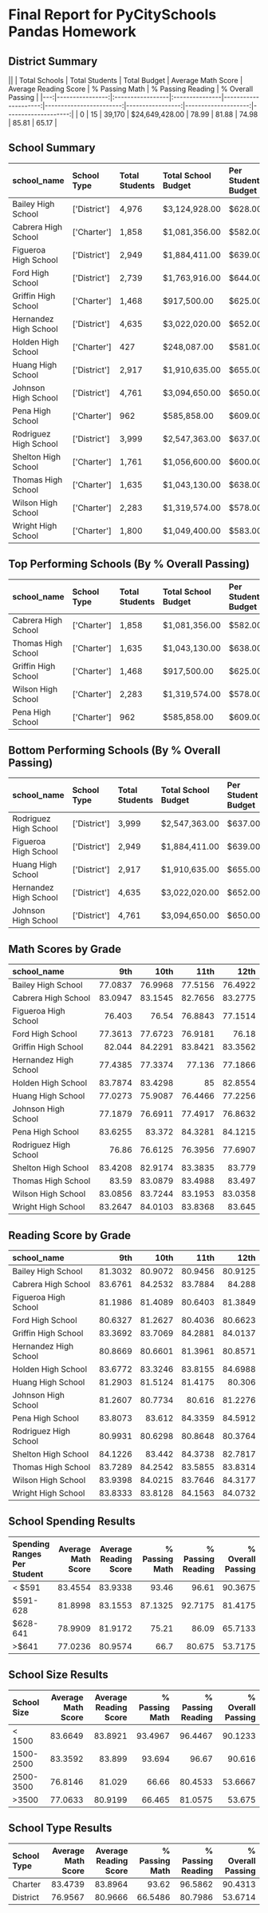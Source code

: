 
# Final Report for PyCitySchools Pandas Homework

## District Summary


||    |   Total Schools | Total Students   | Total Budget   |   Average Math Score |   Average Reading Score |   % Passing Math |   % Passing Reading |   % Overall Passing |
|---:|----------------:|:-----------------|:---------------|---------------------:|------------------------:|-----------------:|--------------------:|--------------------:|
|  0 |              15 | 39,170           | $24,649,428.00 |                78.99 |                   81.88 |            74.98 |               85.81 |               65.17 |

## School Summary

| school_name           | School Type   | Total Students   | Total School Budget   | Per Student Budget   |   Average Math Score |   Average Reading Score |   % Passing Math |   % Passing Reading |   % Overall Passing |
|:----------------------|:--------------|:-----------------|:----------------------|:---------------------|---------------------:|------------------------:|-----------------:|--------------------:|--------------------:|
| Bailey High School    | ['District']  | 4,976            | $3,124,928.00         | $628.00              |              77.0484 |                 81.034  |            66.68 |               81.93 |               54.64 |
| Cabrera High School   | ['Charter']   | 1,858            | $1,081,356.00         | $582.00              |              83.0619 |                 83.9758 |            94.13 |               97.04 |               91.33 |
| Figueroa High School  | ['District']  | 2,949            | $1,884,411.00         | $639.00              |              76.7118 |                 81.158  |            65.99 |               80.74 |               53.2  |
| Ford High School      | ['District']  | 2,739            | $1,763,916.00         | $644.00              |              77.1026 |                 80.7463 |            68.31 |               79.3  |               54.29 |
| Griffin High School   | ['Charter']   | 1,468            | $917,500.00           | $625.00              |              83.3515 |                 83.8168 |            93.39 |               97.14 |               90.6  |
| Hernandez High School | ['District']  | 4,635            | $3,022,020.00         | $652.00              |              77.2898 |                 80.9344 |            66.75 |               80.86 |               53.53 |
| Holden High School    | ['Charter']   | 427              | $248,087.00           | $581.00              |              83.8033 |                 83.815  |            92.51 |               96.25 |               89.23 |
| Huang High School     | ['District']  | 2,917            | $1,910,635.00         | $655.00              |              76.6294 |                 81.1827 |            65.68 |               81.32 |               53.51 |
| Johnson High School   | ['District']  | 4,761            | $3,094,650.00         | $650.00              |              77.0725 |                 80.9664 |            66.06 |               81.22 |               53.54 |
| Pena High School      | ['Charter']   | 962              | $585,858.00           | $609.00              |              83.8399 |                 84.0447 |            94.59 |               95.95 |               90.54 |
| Rodriguez High School | ['District']  | 3,999            | $2,547,363.00         | $637.00              |              76.8427 |                 80.7447 |            66.37 |               80.22 |               52.99 |
| Shelton High School   | ['Charter']   | 1,761            | $1,056,600.00         | $600.00              |              83.3595 |                 83.7257 |            93.87 |               95.85 |               89.89 |
| Thomas High School    | ['Charter']   | 1,635            | $1,043,130.00         | $638.00              |              83.4183 |                 83.8489 |            93.27 |               97.31 |               90.95 |
| Wilson High School    | ['Charter']   | 2,283            | $1,319,574.00         | $578.00              |              83.2742 |                 83.9895 |            93.87 |               96.54 |               90.58 |
| Wright High School    | ['Charter']   | 1,800            | $1,049,400.00         | $583.00              |              83.6822 |                 83.955  |            93.33 |               96.61 |               90.33 |


## Top Performing Schools (By % Overall Passing)


| school_name         | School Type   | Total Students   | Total School Budget   | Per Student Budget   |   Average Math Score |   Average Reading Score |   % Passing Math |   % Passing Reading |   % Overall Passing |
|:--------------------|:--------------|:-----------------|:----------------------|:---------------------|---------------------:|------------------------:|-----------------:|--------------------:|--------------------:|
| Cabrera High School | ['Charter']   | 1,858            | $1,081,356.00         | $582.00              |              83.0619 |                 83.9758 |            94.13 |               97.04 |               91.33 |
| Thomas High School  | ['Charter']   | 1,635            | $1,043,130.00         | $638.00              |              83.4183 |                 83.8489 |            93.27 |               97.31 |               90.95 |
| Griffin High School | ['Charter']   | 1,468            | $917,500.00           | $625.00              |              83.3515 |                 83.8168 |            93.39 |               97.14 |               90.6  |
| Wilson High School  | ['Charter']   | 2,283            | $1,319,574.00         | $578.00              |              83.2742 |                 83.9895 |            93.87 |               96.54 |               90.58 |
| Pena High School    | ['Charter']   | 962              | $585,858.00           | $609.00              |              83.8399 |                 84.0447 |            94.59 |               95.95 |               90.54 |

## Bottom Performing Schools (By % Overall Passing)

| school_name           | School Type   | Total Students   | Total School Budget   | Per Student Budget   |   Average Math Score |   Average Reading Score |   % Passing Math |   % Passing Reading |   % Overall Passing |
|:----------------------|:--------------|:-----------------|:----------------------|:---------------------|---------------------:|------------------------:|-----------------:|--------------------:|--------------------:|
| Rodriguez High School | ['District']  | 3,999            | $2,547,363.00         | $637.00              |              76.8427 |                 80.7447 |            66.37 |               80.22 |               52.99 |
| Figueroa High School  | ['District']  | 2,949            | $1,884,411.00         | $639.00              |              76.7118 |                 81.158  |            65.99 |               80.74 |               53.2  |
| Huang High School     | ['District']  | 2,917            | $1,910,635.00         | $655.00              |              76.6294 |                 81.1827 |            65.68 |               81.32 |               53.51 |
| Hernandez High School | ['District']  | 4,635            | $3,022,020.00         | $652.00              |              77.2898 |                 80.9344 |            66.75 |               80.86 |               53.53 |
| Johnson High School   | ['District']  | 4,761            | $3,094,650.00         | $650.00              |              77.0725 |                 80.9664 |            66.06 |               81.22 |               53.54 |


## Math Scores by Grade

| school_name           |     9th |    10th |    11th |    12th |
|:----------------------|--------:|--------:|--------:|--------:|
| Bailey High School    | 77.0837 | 76.9968 | 77.5156 | 76.4922 |
| Cabrera High School   | 83.0947 | 83.1545 | 82.7656 | 83.2775 |
| Figueroa High School  | 76.403  | 76.54   | 76.8843 | 77.1514 |
| Ford High School      | 77.3613 | 77.6723 | 76.9181 | 76.18   |
| Griffin High School   | 82.044  | 84.2291 | 83.8421 | 83.3562 |
| Hernandez High School | 77.4385 | 77.3374 | 77.136  | 77.1866 |
| Holden High School    | 83.7874 | 83.4298 | 85      | 82.8554 |
| Huang High School     | 77.0273 | 75.9087 | 76.4466 | 77.2256 |
| Johnson High School   | 77.1879 | 76.6911 | 77.4917 | 76.8632 |
| Pena High School      | 83.6255 | 83.372  | 84.3281 | 84.1215 |
| Rodriguez High School | 76.86   | 76.6125 | 76.3956 | 77.6907 |
| Shelton High School   | 83.4208 | 82.9174 | 83.3835 | 83.779  |
| Thomas High School    | 83.59   | 83.0879 | 83.4988 | 83.497  |
| Wilson High School    | 83.0856 | 83.7244 | 83.1953 | 83.0358 |
| Wright High School    | 83.2647 | 84.0103 | 83.8368 | 83.645  |



## Reading Score by Grade

| school_name           |     9th |    10th |    11th |    12th |
|:----------------------|--------:|--------:|--------:|--------:|
| Bailey High School    | 81.3032 | 80.9072 | 80.9456 | 80.9125 |
| Cabrera High School   | 83.6761 | 84.2532 | 83.7884 | 84.288  |
| Figueroa High School  | 81.1986 | 81.4089 | 80.6403 | 81.3849 |
| Ford High School      | 80.6327 | 81.2627 | 80.4036 | 80.6623 |
| Griffin High School   | 83.3692 | 83.7069 | 84.2881 | 84.0137 |
| Hernandez High School | 80.8669 | 80.6601 | 81.3961 | 80.8571 |
| Holden High School    | 83.6772 | 83.3246 | 83.8155 | 84.6988 |
| Huang High School     | 81.2903 | 81.5124 | 81.4175 | 80.306  |
| Johnson High School   | 81.2607 | 80.7734 | 80.616  | 81.2276 |
| Pena High School      | 83.8073 | 83.612  | 84.3359 | 84.5912 |
| Rodriguez High School | 80.9931 | 80.6298 | 80.8648 | 80.3764 |
| Shelton High School   | 84.1226 | 83.442  | 84.3738 | 82.7817 |
| Thomas High School    | 83.7289 | 84.2542 | 83.5855 | 83.8314 |
| Wilson High School    | 83.9398 | 84.0215 | 83.7646 | 84.3177 |
| Wright High School    | 83.8333 | 83.8128 | 84.1563 | 84.0732 |


## School Spending Results

| Spending Ranges Per Student   |   Average Math Score |   Average Reading Score |   % Passing Math |   % Passing Reading |   % Overall Passing |
|:------------------------------|---------------------:|------------------------:|-----------------:|--------------------:|--------------------:|
| < $591                        |              83.4554 |                 83.9338 |          93.46   |             96.61   |             90.3675 |
| $591-628                      |              81.8998 |                 83.1553 |          87.1325 |             92.7175 |             81.4175 |
| $628-641                      |              78.9909 |                 81.9172 |          75.21   |             86.09   |             65.7133 |
| >$641                         |              77.0236 |                 80.9574 |          66.7    |             80.675  |             53.7175 |



## School Size Results

| School Size   |   Average Math Score |   Average Reading Score |   % Passing Math |   % Passing Reading |   % Overall Passing |
|:--------------|---------------------:|------------------------:|-----------------:|--------------------:|--------------------:|
| < 1500        |              83.6649 |                 83.8921 |          93.4967 |             96.4467 |             90.1233 |
| 1500-2500     |              83.3592 |                 83.899  |          93.694  |             96.67   |             90.616  |
| 2500-3500     |              76.8146 |                 81.029  |          66.66   |             80.4533 |             53.6667 |
| >3500         |              77.0633 |                 80.9199 |          66.465  |             81.0575 |             53.675  |


## School Type Results

| School Type   |   Average Math Score |   Average Reading Score |   % Passing Math |   % Passing Reading |   % Overall Passing |
|:--------------|---------------------:|------------------------:|-----------------:|--------------------:|--------------------:|
| Charter       |              83.4739 |                 83.8964 |          93.62   |             96.5862 |             90.4313 |
| District      |              76.9567 |                 80.9666 |          66.5486 |             80.7986 |             53.6714 |